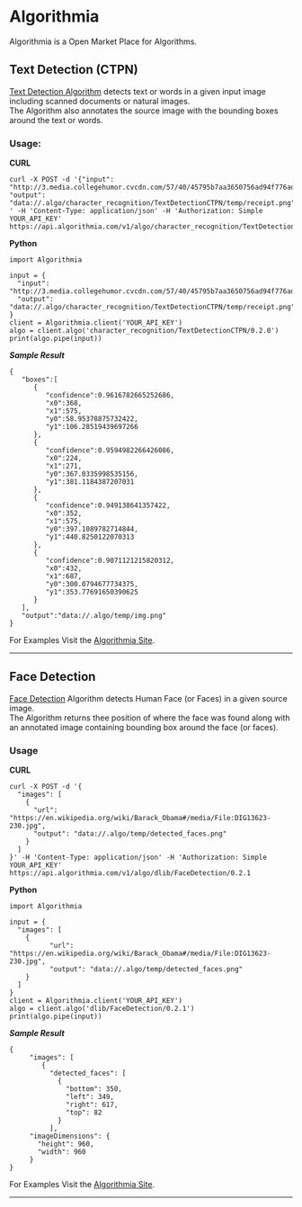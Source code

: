 # Algorithmia

Algorithmia is a Open Market Place for Algorithms.

## Text Detection (CTPN)

[Text Detection Algorithm](https://algorithmia.com/algorithms/character_recognition/TextDetectionCTPN) 
detects text or words in a given input image including scanned documents or natural images. <br>
The Algorithm also annotates the source image with the bounding boxes around the text or words.

### Usage:

<b>CURL</b>
```shell
curl -X POST -d '{"input": "http://3.media.collegehumor.cvcdn.com/57/40/45795b7aa3650756ad94f776add650fd.jpg",
"output": "data://.algo/character_recognition/TextDetectionCTPN/temp/receipt.png"}
' -H 'Content-Type: application/json' -H 'Authorization: Simple YOUR_API_KEY' https://api.algorithmia.com/v1/algo/character_recognition/TextDetectionCTPN/0.2.0
```

<b>Python</b>
```shell
import Algorithmia

input = {
  "input": "http://3.media.collegehumor.cvcdn.com/57/40/45795b7aa3650756ad94f776add650fd.jpg",
  "output": "data://.algo/character_recognition/TextDetectionCTPN/temp/receipt.png"
}
client = Algorithmia.client('YOUR_API_KEY')
algo = client.algo('character_recognition/TextDetectionCTPN/0.2.0')
print(algo.pipe(input))
```

<b><i>Sample Result</i></b>
```shell
{  
   "boxes":[  
      {  
         "confidence":0.9616782665252686,
         "x0":368,
         "x1":575,
         "y0":58.95378875732422,
         "y1":106.28519439697266
      },
      {  
         "confidence":0.9594982266426086,
         "x0":224,
         "x1":271,
         "y0":367.0335998535156,
         "y1":381.1184387207031
      },
      {  
         "confidence":0.949138641357422,
         "x0":352,
         "x1":575,
         "y0":397.1089782714844,
         "y1":440.8250122070313
      },
      {  
         "confidence":0.9071121215820312,
         "x0":432,
         "x1":687,
         "y0":300.0794677734375,
         "y1":353.77691650390625
      }
   ],
   "output":"data://.algo/temp/img.png"
}
```

For Examples Visit the [Algorithmia Site](https://algorithmia.com/algorithms/character_recognition/TextDetectionCTPN/docs).

---

## Face Detection

[Face Detection]() Algorithm detects Human Face (or Faces) in a given source image.<br>
The Algorithm returns thee position of where the face was found along with an annotated image 
containing bounding box around the face (or faces). 

### Usage

<b>CURL</b>
```shell
curl -X POST -d '{
  "images": [
    {
      "url": "https://en.wikipedia.org/wiki/Barack_Obama#/media/File:DIG13623-230.jpg",
      "output": "data://.algo/temp/detected_faces.png"
    }
  ]
}' -H 'Content-Type: application/json' -H 'Authorization: Simple YOUR_API_KEY' https://api.algorithmia.com/v1/algo/dlib/FaceDetection/0.2.1
```
<b>Python</b>
```shell
import Algorithmia

input = {
  "images": [
    {
          "url": "https://en.wikipedia.org/wiki/Barack_Obama#/media/File:DIG13623-230.jpg",
          "output": "data://.algo/temp/detected_faces.png"
    }
  ]
}
client = Algorithmia.client('YOUR_API_KEY')
algo = client.algo('dlib/FaceDetection/0.2.1')
print(algo.pipe(input))
```

<b><i>Sample Result</i></b>
```shell
{
     "images": [
        {
          "detected_faces": [
            {
              "bottom": 350,
              "left": 349,
              "right": 617,
              "top": 82
            }
          ],
     "imageDimensions": {
       "height": 960,
       "width": 960
     }
}
```

For Examples Visit the [Algorithmia Site](https://algorithmia.com/algorithms/dlib/FaceDetection/docs).

---
